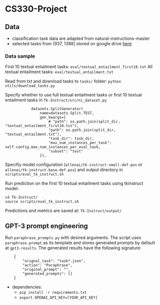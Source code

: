 # CS330-Project

## Data
- classification task data are adapted from natural-instructions-master
- selected tasks from [937, 1388] stored on google drive [here](https://drive.google.com/file/d/1HZixR9XLz4X6sQJXIP7viNtPRsx0ZND4/view?usp=share_link)

### Data sample
First 10 textual entailment tasks: `eval/textual_entailment_first10.txt`
All textual entailment tasks: `eval/textual_entailment.txt`

Read from txt and download tasks to `tasks/` folder: `python utils/download_tasks.py`

Specify whether to use full textual entailment tasks or first 10 textual entailment tasks in `Tk-Instruct/src/ni_dataset.py` 
```
            datasets.SplitGenerator(
                name=datasets.Split.TEST,
                gen_kwargs={
                    # "path": os.path.join(split_dir, "textual_entailment_first10.txt"), 
                    "path": os.path.join(split_dir, "textual_entailment.txt"), 
                    "task_dir": task_dir, 
                    "max_num_instances_per_task": self.config.max_num_instances_per_eval_task,
                    "subset": "test"
                }),
```
Specifiy model configuration (`allenai/tk-instruct-small-def-pos` or `allenai/tk-instruct-base-def-pos`) and output directory in `scripts/eval_tk_instruct.sh`

Run prediction on the first 10 textual entailment tasks using tkinstruct model: 
```
cd Tk-Instruct/
source scripts/eval_tk_instruct.sh
```

Predictions and metrics are saved at: `Tk-Instruct/output/`

## GPT-3 prompt engineering
Run `paraphrase_prompts.py` with desired arguments. The script uses `paraphrase.prompt` as its template and stores generated prompts by default at `gpt3-results`. The generated results have the following signature:
```
    {
        "orignal_task": "task*.json",
        "action": "Paraphrase",
        "original_prompt": "",
        "generated_prompts": []
    }
```

- dependencies:
    - `pip install -r requirements.txt`
    - `export OPENAI_API_KEY=[YOUR_API_KEY]`

